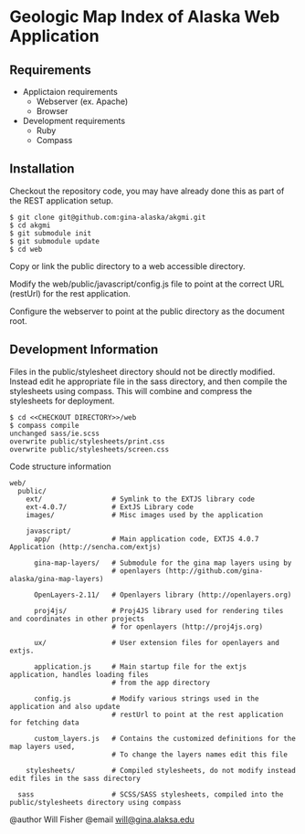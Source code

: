 Geologic Map Index of Alaska Web Application
============================================

Requirements
------------

* Applictaion requirements
  * Webserver (ex. Apache)
  * Browser
* Development requirements 
  * Ruby
  * Compass  

Installation
------------

Checkout the repository code, you may have already done this as part of the REST application setup.

```
$ git clone git@github.com:gina-alaska/akgmi.git
$ cd akgmi
$ git submodule init
$ git submodule update
$ cd web
```

Copy or link the public directory to a web accessible directory.

Modify the web/public/javascript/config.js file to point at the correct URL (restUrl) for the rest application.

Configure the webserver to point at the public directory as the document root.

Development Information
-----------------------

Files in the public/stylesheet directory should not be directly modified.  Instead edit he appropriate file in the sass directory, and then compile the stylesheets using compass.  This will combine and compress the stylesheets for deployment.

    $ cd <<CHECKOUT DIRECTORY>>/web
    $ compass compile
    unchanged sass/ie.scss
    overwrite public/stylesheets/print.css 
    overwrite public/stylesheets/screen.css

Code structure information

    web/
      public/
        ext/                 # Symlink to the EXTJS library code
        ext-4.0.7/           # ExtJS Library code
        images/              # Misc images used by the application
        
        javascript/
          app/               # Main application code, EXTJS 4.0.7 Application (http://sencha.com/extjs)
          
          gina-map-layers/   # Submodule for the gina map layers using by 
                             # openlayers (http://github.com/gina-alaska/gina-map-layers)
                             
          OpenLayers-2.11/   # Openlayers library (http://openlayers.org)
          
          proj4js/           # Proj4JS library used for rendering tiles and coordinates in other projects
                             # for openlayers (http://proj4js.org)
                             
          ux/                # User extension files for openlayers and extjs.
          
          application.js     # Main startup file for the extjs application, handles loading files 
                             # from the app directory
                             
          config.js          # Modify various strings used in the application and also update 
                             # restUrl to point at the rest application for fetching data
                             
          custom_layers.js   # Contains the customized definitions for the map layers used,
                             # To change the layers names edit this file
                             
        stylesheets/         # Compiled stylesheets, do not modify instead edit files in the sass directory
        
      sass                   # SCSS/SASS stylesheets, compiled into the public/stylesheets directory using compass


@author Will Fisher
@email will@gina.alaksa.edu